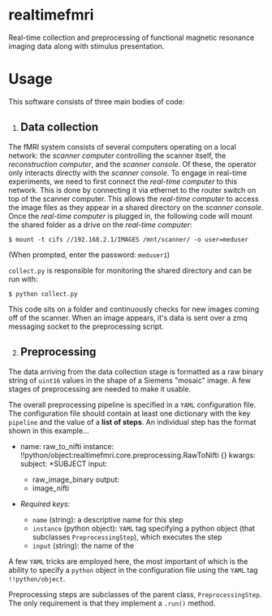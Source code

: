 # realtimefmri

Real-time collection and preprocessing of functional magnetic resonance imaging data along with stimulus presentation.

# Usage

This software consists of three main bodies of code:

1. ## Data collection

The fMRI system consists of several computers operating on a local network: the *scanner computer* controlling the scanner itself, the *reconstruction computer*, and the *scanner console*. Of these, the operator only interacts directly with the *scanner console*. To engage in real-time experiments, we need to first connect the *real-time computer* to this network. This is done by connecting it via ethernet to the router switch on top of the scanner computer. This allows the *real-time computer* to access the image files as they appear in a shared directory on the *scanner console*. Once the *real-time computer* is plugged in, the following code will mount the shared folder as a drive on the *real-time computer*:

`$ mount -t cifs //192.168.2.1/IMAGES /mnt/scanner/ -o user=meduser`

(When prompted, enter the password: `meduser1`)

`collect.py` is responsible for monitoring the shared directory and can be run with:

`$ python collect.py`

This code sits on a folder and continuously checks for new images coming off of the scanner. When an image appears, it's data is sent over a zmq messaging socket to the preprocessing script.

2. ## Preprocessing

The data arriving from the data collection stage is formatted as a raw binary string of `uint16` values in the shape of a Siemens "mosaic" image. A few stages of preprocessing are needed to make it usable.

The overall preprocessing pipeline is specified in a `YAML` configuration file. The configuration file should contain at least one dictionary with the key `pipeline` and the value of a **list of steps**. An individual step has the format shown in this example...

  - name: raw_to_nifti
    instance: !!python/object:realtimefmri.core.preprocessing.RawToNifti {}
    kwargs:
      subject: *SUBJECT
    input:
      - raw_image_binary
    output:
      - image_nifti

- *Required keys:*
  - `name` (string): a descriptive name for this step
  - `instance` (python object): `YAML` tag specifying a python object (that subclasses `PreprocessingStep`), which executes the step
  - `input` (string): the name of the 

 A few `YAML` tricks are employed here, the most important of which is the ability to specify a `python` object in the configuration file using the `YAML` tag `!!python/object`. 

Preprocessing steps are subclasses of the parent class, `PreprocessingStep`. The only requirement is that they implement a `.run()` method.